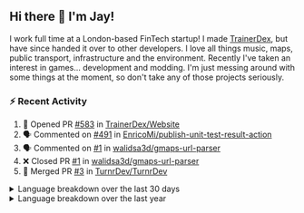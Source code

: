 ## Hi there 👋 I'm Jay!
I work full time at a London-based FinTech startup! I made [TrainerDex](https://www.github.com/TrainerDex), but have since handed it over to other developers. I love all things music, maps, public transport, infrastructure and the environment. Recently I've taken an interest in games... development and modding. I'm just messing around with some things at the moment, so don't take any of those projects seriously.

### :zap: Recent Activity

<!--START_SECTION:activity-->
1. 💪 Opened PR [#583](https://github.com/TrainerDex/Website/pull/583) in [TrainerDex/Website](https://github.com/TrainerDex/Website)
2. 🗣 Commented on [#491](https://github.com/EnricoMi/publish-unit-test-result-action/issues/491#issuecomment-1851648707) in [EnricoMi/publish-unit-test-result-action](https://github.com/EnricoMi/publish-unit-test-result-action)
3. 🗣 Commented on [#1](https://github.com/walidsa3d/gmaps-url-parser/pull/1#issuecomment-1831945236) in [walidsa3d/gmaps-url-parser](https://github.com/walidsa3d/gmaps-url-parser)
4. ❌ Closed PR [#1](https://github.com/walidsa3d/gmaps-url-parser/pull/1) in [walidsa3d/gmaps-url-parser](https://github.com/walidsa3d/gmaps-url-parser)
5. 🎉 Merged PR [#3](https://github.com/TurnrDev/TurnrDev/pull/3) in [TurnrDev/TurnrDev](https://github.com/TurnrDev/TurnrDev)
<!--END_SECTION:activity-->

<details>
  <summary>Language breakdown over the last 30 days</summary>
  
  [<img src="https://wakatime.com/share/@TurnrDev/4142a9ac-7325-4d2f-a2bb-ec199b5c798c.svg" alt="A graph showing a rundown of my languages used in the past 30 days. Unforunately, I am unable to autogen alt headers for this at the moment."/>](https://wakatime.com/@TurnrDev)
</details>

<details>
  <summary>Language breakdown over the last year</summary>
  
  [<img src="https://github-readme-stats.vercel.app/api/wakatime?username=TurnrDev&layout=compact" alt="A graph showing a rundown of my languages used in the past year. Unforunately, I am unable to autogen alt headers for this at the moment." />](https://wakatime.com/@TurnrDev)
</details>

